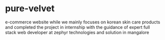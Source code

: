 # pure-velvet
e-commerce website while we mainly focuses on korean skin care products and completed the project in internship with the guidance of expert full stack web developer at zephyr technologies and solution in mangalore
